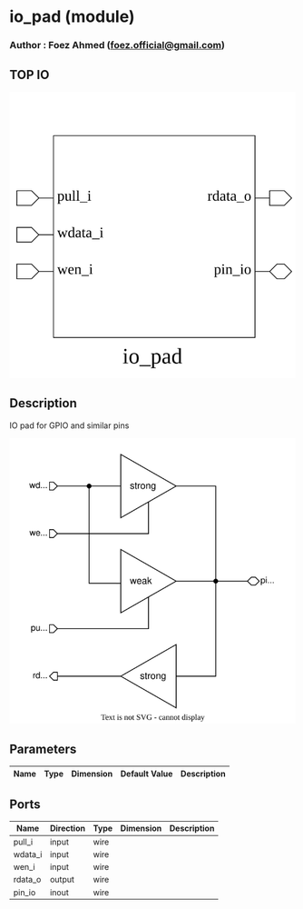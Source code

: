 # io_pad (module)

### Author : Foez Ahmed (foez.official@gmail.com)

## TOP IO
<img src="./io_pad_top.svg">

## Description
 IO pad for GPIO and similar pins

<img src="./io_pad_des.svg">

## Parameters
|Name|Type|Dimension|Default Value|Description|
|-|-|-|-|-|

## Ports
|Name|Direction|Type|Dimension|Description|
|-|-|-|-|-|
|pull_i|input|wire|||
|wdata_i|input|wire|||
|wen_i|input|wire|||
|rdata_o|output|wire|||
|pin_io|inout|wire|||
